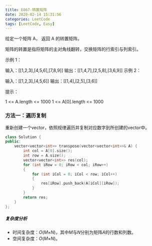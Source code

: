 ```yaml
---
title: E867-转置矩阵
date: 2020-02-14 15:31:56
categories: LeetCode
tags: [LeetCode, Easy]
---
```


给定一个矩阵 A， 返回 A 的转置矩阵。

矩阵的转置是指将矩阵的主对角线翻转，交换矩阵的行索引与列索引。

示例 1：

输入：[[1,2,3],[4,5,6],[7,8,9]]
输出：[[1,4,7],[2,5,8],[3,6,9]]
示例 2：

输入：[[1,2,3],[4,5,6]]
输出：[[1,4],[2,5],[3,6]]


提示：

1 <= A.length <= 1000
1 <= A[0].length <= 1000

<!-- more -->

### 方法一：遍历复制

重新创建一个vector，依照规律遍历并复制对应数字到所创建的vector中。

```c++
class Solution {
public:
    vector<vector<int>> transpose(vector<vector<int>>& A) {
        int col = A[0].size();
        int row = A.size();
        vector<vector<int>> res(col);
        for (int iRow = 0; iRow < col; iRow++)
        {
            for (int iCol = 0; iCol < row; iCol++)
            {
                res[iRow].push_back(A[iCol][iRow]);
            }
        }
        return res;
    }
};
```

##### 复杂度分析

- 时间复杂度：*O*(*M*×*N*)，其中*M*与*N*分别为矩阵*A*的行数和列数。
- 空间复杂度：*O*(*M*×*N*)。